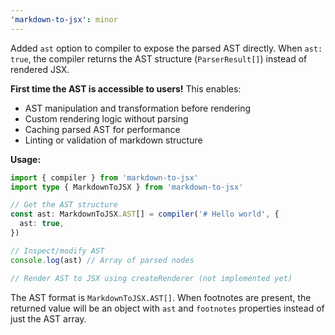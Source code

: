 ```yaml
---
'markdown-to-jsx': minor
---
```


Added `ast` option to compiler to expose the parsed AST directly. When `ast: true`, the compiler returns the AST structure (`ParserResult[]`) instead of rendered JSX.

**First time the AST is accessible to users!** This enables:

- AST manipulation and transformation before rendering
- Custom rendering logic without parsing
- Caching parsed AST for performance
- Linting or validation of markdown structure

**Usage:**

```typescript
import { compiler } from 'markdown-to-jsx'
import type { MarkdownToJSX } from 'markdown-to-jsx'

// Get the AST structure
const ast: MarkdownToJSX.AST[] = compiler('# Hello world', {
  ast: true,
})

// Inspect/modify AST
console.log(ast) // Array of parsed nodes

// Render AST to JSX using createRenderer (not implemented yet)
```

The AST format is `MarkdownToJSX.AST[]`. When footnotes are present, the returned value will be an object with `ast` and `footnotes` properties instead of just the AST array.
